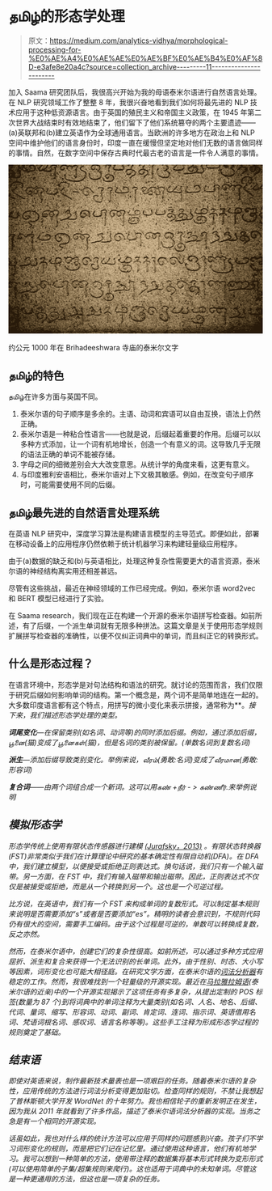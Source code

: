 # தமிழ்的形态学处理

> 原文：<https://medium.com/analytics-vidhya/morphological-processing-for-%E0%AE%A4%E0%AE%AE%E0%AE%BF%E0%AE%B4%E0%AF%8D-e3afe8e20a4c?source=collection_archive---------11----------------------->

加入 Saama 研究团队后，我很高兴开始为我的母语泰米尔语进行自然语言处理。在 NLP 研究领域工作了整整 8 年，我很兴奋地看到我们如何将最先进的 NLP 技术应用于这种低资源语言。由于英国的殖民主义和帝国主义政策，在 1945 年第二次世界大战结束时有效地结束了，他们留下了他们系统篡夺的两个主要遗迹——(a)英联邦和(b)建立英语作为全球通用语言。当欧洲的许多地方在政治上和 NLP 空间中维护他们的语言身份时，印度一直在缓慢但坚定地对他们无数的语言做同样的事情。自然，在数字空间中保存古典时代最古老的语言是一件令人满意的事情。

![](img/9b480abcf29499be4453b7c5e1fdb98e.png)

约公元 1000 年在 Brihadeeshwara 寺庙的泰米尔文字

## **தமிழ்的特色**

தமிழ்在许多方面与英国不同。

1.  泰米尔语的句子顺序是多余的。主语、动词和宾语可以自由互换，语法上仍然正确。
2.  泰米尔语是一种粘合性语言——也就是说，后缀起着重要的作用。后缀可以以多种方式添加，让一个词有机地增长，创造一个有意义的词。这导致几乎无限的语法正确的单词不能被存储。
3.  字母之间的细微差别会大大改变意思。从统计学的角度来看，这更有意义。
4.  与印度雅利安语相比，泰米尔语对上下文极其敏感。例如，在改变句子顺序时，可能需要使用不同的后缀。

## தமிழ்最先进的自然语言处理系统

在英语 NLP 研究中，深度学习算法是构建语言模型的主导范式。即便如此，部署在移动设备上的应用程序仍然依赖于统计机器学习来构建轻量级应用程序。

由于(a)数据的缺乏和(b)与英语相比，处理这种复杂性需要更大的语言资源，泰米尔语的神经结构离实用还相差甚远。

尽管有这些挑战，最近在神经领域的工作已经完成。例如，泰米尔语 word2vec 和 BERT 模型已经进行了实验。

在 Saama research，我们现在正在构建一个开源的泰米尔语拼写检查器。如前所述，有了后缀，一个派生单词就有无限多种拼法。这篇文章是关于使用形态学规则扩展拼写检查器的准确性，以便不仅纠正词典中的单词，而且纠正它的转换形式。

## 什么是形态过程？

在语言环境中，形态学是对句法结构和语法的研究。就讨论的范围而言，我们仅限于研究后缀如何影响单词的结构。第一个概念是，两个词不是简单地连在一起的。大多数印度语言都有这个特点，用拼写的微小变化来表示拼接，通常称为[](https://github.com/nithyadurai87/tamil-sandhi-checker)**。*接下来，我们描述形态学处理的类型。*

***词尾变化**—在保留类别(如名词、动词等)的同时添加后缀。例如，通过添加后缀，பூனை(猫)变成了பூனைகள்(猫)，但是名词的类别被保留。(单数名词到复数名词)*

***派生**—添加后缀导致类别变化。举例来说，வீரம்(勇敢:名词)变成了வீரமான(勇敢:形容词)*

***复合词**——由两个词组合成一个新词。这可以用கண் +நீர் - > கண்ணீர்.来举例说明*

## *模拟形态学*

*形态学传统上使用有限状态传感器进行建模 [(Jurafsky，2013)](https://www.amazon.in/Speech-Language-Processing-Introduction-Computational/dp/9332518416/ref=sr_1_1?crid=2DAUI78V57LJ3&dchild=1&keywords=speech+and+language+processing+by+jurafsky+and+martin&qid=1590753830&s=digital-text&sprefix=speech+and+language+processingaksh%2Cdigital-text%2C-1&sr=1-1) 。有限状态转换器(FST)非常类似于我们在计算理论中研究的基本确定性有限自动机(DFA)。在 DFA 中，我们建立模型，以便接受或拒绝正则表达式。换句话说，我们只有一个输入磁带。另一方面，在 FST 中，我们有输入磁带和输出磁带。因此，正则表达式不仅仅是被接受或拒绝，而是从一个转换到另一个。这也是一个可逆过程。*

*比方说，在英语中，我们有一个 FST 来构成单词的复数形式。可以制定基本规则来说明是否需要添加“s”或者是否要添加“es”。精明的读者会意识到，不规则代码仍有很大的空间，需要手工编码。由于这个过程是可逆的，单数可以转换成复数，反之亦然。*

*然而，在泰米尔语中，创建它们的复杂性很高。如前所述，可以通过多种方式应用屈折、派生和复合来获得一个无法识别的长单词。此外，由于性别、时态、大小写等因素，词形变化也可能大相径庭。在研究文学方面，在泰米尔语的[词法分析器](http://www.au-kbc.org/research_areas/nlp/projects/morph.html)有稳定的工作。然而，我很难找到一个轻量级的开源实现。最近在[马拉雅拉姆语](https://www.aclweb.org/anthology/W19-6801/)(泰米尔语的近亲)中的一个开源实现揭示了这项任务有多复杂，从提出定制的 POS 标签(数量为 87 个)到将词典中的单词注释为大量类别(如名词、人名、地名、后缀、代词、量词、缩写、形容词、动词、副词、肯定词、连词、指示词、英语借用名词、梵语词根名词、感叹词、语言名称等等)。这些手工注释为形成形态学过程的规则奠定了基础。*

## *结束语*

*即使对英语来说，制作最新技术量表也是一项艰巨的任务。随着泰米尔语的复杂性，应用传统的方法进行词法分析变得更加贴切。检查同样的规则，不禁让我想起了普林斯顿大学开发 WordNet 的十年努力。我也相信轮子的重新发明正在发生，因为我从 2011 年就看到了许多作品，描述了泰米尔语词法分析器的实现。当务之急是有一个相同的开源实现。*

*话虽如此，我也对什么样的统计方法可以应用于同样的问题感到兴奋。孩子们不学习词形变化的规则，而是把它们记在记忆里。通过使用这种语言，他们有机地学习。我可以想到一种简单的方法，使用带注释的数据集将基本形式转换为变形形式(可以使用简单的子集/超集规则来爬行)。这也适用于词典中的未知单词。尽管这是一种更通用的方法，但这也是一项复杂的任务。*